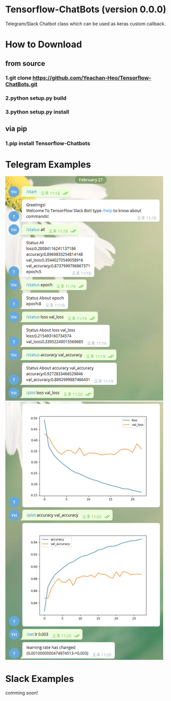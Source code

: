 # Tensorflow-ChatBots (version 0.0.0)
Telegram/Slack Chatbot class which can be used as keras custom callback.

# How to Download

## from source
### 1.git clone https://github.com/Yeachan-Heo/Tensorflow-ChatBots.git
### 2.python setup.py build
### 3.python setup.py install

## via pip
### 1.pip install Tensorflow-Chatbots

# Telegram Examples
![Alt Image text](/images/telegram_example_1.png?raw=true "example")
![Alt Image text](/images/telegram_example_2.png?raw=true)

# Slack Examples
comming soon!